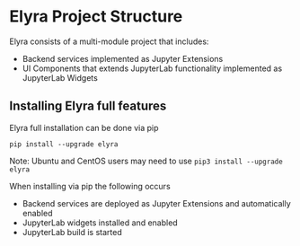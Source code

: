 <!--
{% comment %}
Copyright 2018-2020 IBM Corporation

Licensed under the Apache License, Version 2.0 (the "License");
you may not use this file except in compliance with the License.
You may obtain a copy of the License at

http://www.apache.org/licenses/LICENSE-2.0

Unless required by applicable law or agreed to in writing, software
distributed under the License is distributed on an "AS IS" BASIS,
WITHOUT WARRANTIES OR CONDITIONS OF ANY KIND, either express or implied.
See the License for the specific language governing permissions and
limitations under the License.
{% endcomment %}
-->
# Elyra Project Structure

Elyra consists of a multi-module project that includes:
* Backend services implemented as Jupyter Extensions
* UI Components that extends JupyterLab functionality implemented as JupyterLab Widgets

   
## Installing Elyra full features

Elyra full installation can be done via pip

```
pip install --upgrade elyra
```
Note: Ubuntu and CentOS users may need to use `pip3 install --upgrade elyra`

When installing via pip the following occurs

* Backend services are deployed as Jupyter Extensions and automatically enabled
* JupyterLab widgets installed and enabled
* JupyterLab build is started 
